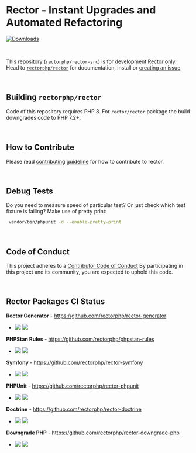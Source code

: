 # Rector - Instant Upgrades and Automated Refactoring

[![Downloads](https://img.shields.io/packagist/dt/rector/rector.svg?style=flat-square)](https://packagist.org/packages/rector/rector)

<br>

This repository (`rectorphp/rector-src`) is for development Rector only.
Head to [`rectorphp/rector`](http://github.com/rectorphp/rector) for documentation, install or [creating an issue](https://github.com/rectorphp/rector/issues/new).

<br>

## Building `rectorphp/rector`

Code of this repository requires PHP 8. For `rector/rector` package the build downgrades code to PHP 7.2+.

<br>

## How to Contribute

Please read [contributing guideline](/CONTRIBUTING.md) for how to contribute to rector.

<br>

## Debug Tests

Do you need to measure speed of particular test? Or just check which test fixture is failing? Make use of pretty print:

```bash
 vendor/bin/phpunit -d --enable-pretty-print
```

<br>

## Code of Conduct

This project adheres to a [Contributor Code of Conduct](/CODE_OF_CONDUCT.md) By participating in this project and its community, you are expected to uphold this code.

<br>

## Rector Packages CI Status

**Rector Generator** - https://github.com/rectorphp/rector-generator

* ![](https://github.com/rectorphp/rector-generator/actions/workflows/tests.yaml/badge.svg)
![](https://github.com/rectorphp/rector-generator/actions/workflows/code_analysis.yaml/badge.svg)

**PHPStan Rules** - https://github.com/rectorphp/phpstan-rules

* ![](https://github.com/rectorphp/phpstan-rules/actions/workflows/tests.yaml/badge.svg)
![](https://github.com/rectorphp/phpstan-rules/actions/workflows/code_analysis.yaml/badge.svg)

**Symfony** - https://github.com/rectorphp/rector-symfony

* ![](https://github.com/rectorphp/rector-symfony/actions/workflows/tests.yaml/badge.svg)
![](https://github.com/rectorphp/rector-symfony/actions/workflows/code_analysis.yaml/badge.svg)

**PHPUnit** - https://github.com/rectorphp/rector-phpunit

* ![](https://github.com/rectorphp/rector-phpunit/actions/workflows/tests.yaml/badge.svg)
![](https://github.com/rectorphp/rector-phpunit/actions/workflows/code_analysis.yaml/badge.svg)

**Doctrine** - https://github.com/rectorphp/rector-doctrine

* ![](https://github.com/rectorphp/rector-doctrine/actions/workflows/tests.yaml/badge.svg)
![](https://github.com/rectorphp/rector-doctrine/actions/workflows/code_analysis.yaml/badge.svg)

**Downgrade PHP** - https://github.com/rectorphp/rector-downgrade-php

* ![](https://github.com/rectorphp/rector-downgrade-php/actions/workflows/tests.yaml/badge.svg)
![](https://github.com/rectorphp/rector-downgrade-php/actions/workflows/code_analysis.yaml/badge.svg)

